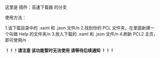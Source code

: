 这里是 插件：高速下载器 的分支

使用方法：

1.请下载目录中的 .xaml 和 .json 文件/n
2.找到你的 PCL 文件夹，在里面新建一个叫做 Help 的文件夹/n
3.放入下载的 .xaml 和 .json 文件/n
4.刷新 PCL2 主页，即可使用/n

 **！！！请注意 该功能暂时无法使用 请等待后续通知 ！！！**